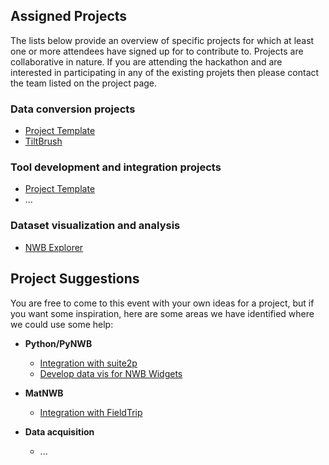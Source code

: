 ## Assigned Projects

The lists below provide an overview of specific projects for which at least one or more attendees have signed up for to contribute to. Projects are collaborative in nature. If you are attending the hackathon and are interested in participating in any of the existing projets then please contact the team listed on the project page.

### Data conversion projects

* [Project Template](projects/template)
* [TiltBrush](projects/TiltBrushToNWB)

### Tool development and integration projects

* [Project Template](projects/template)
* ...

### Dataset visualization and analysis

* [NWB Explorer](NWBExplorer)

## Project Suggestions
You are free to come to this event with your own ideas for a project, but if you want some inspiration, here are some areas we have identified where we could use some help:

* **Python/PyNWB**

    * [Integration with suite2p](https://github.com/MouseLand/suite2p/issues/316)
    * [Develop data vis for NWB Widgets](https://github.com/NeurodataWithoutBorders/nwb-jupyter-widgets)

* **MatNWB**

    * [Integration with FieldTrip](https://github.com/fieldtrip/fieldtrip/issues/721)

* **Data acquisition**

    * ...
